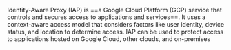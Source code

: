 Identity-Aware Proxy (IAP) is ==a Google Cloud Platform (GCP) service that controls and secures access to applications and services==. It uses a context-aware access model that considers factors like user identity, device status, and location to determine access. IAP can be used to protect access to applications hosted on Google Cloud, other clouds, and on-premises